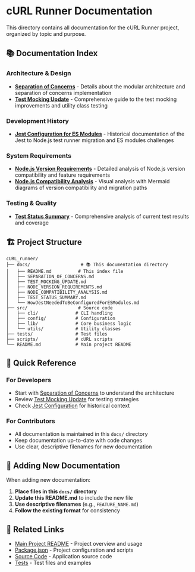 # cURL Runner Documentation

This directory contains all documentation for the cURL Runner project, organized by topic and purpose.

## 📚 Documentation Index

### **Architecture & Design**
- **[Separation of Concerns](SEPARATION_OF_CONCERNS.md)** - Details about the modular architecture and separation of concerns implementation
- **[Test Mocking Update](TEST_MOCKING_UPDATE.md)** - Comprehensive guide to the test mocking improvements and utility class testing

### **Development History**
- **[Jest Configuration for ES Modules](HowJestNeededToBeConfiguredForESModules.md)** - Historical documentation of the Jest to Node.js test runner migration and ES modules challenges

### **System Requirements**
- **[Node.js Version Requirements](NODE_VERSION_REQUIREMENTS.md)** - Detailed analysis of Node.js version compatibility and feature requirements
- **[Node.js Compatibility Analysis](NODE_COMPATIBILITY_ANALYSIS.md)** - Visual analysis with Mermaid diagrams of version compatibility and migration paths

### **Testing & Quality**
- **[Test Status Summary](TEST_STATUS_SUMMARY.md)** - Comprehensive analysis of current test results and coverage

## 🏗️ Project Structure

```
cURL_runner/
├── docs/                   # 📚 This documentation directory
│   ├── README.md          # This index file
│   ├── SEPARATION_OF_CONCERNS.md
│   ├── TEST_MOCKING_UPDATE.md
│   ├── NODE_VERSION_REQUIREMENTS.md
│   ├── NODE_COMPATIBILITY_ANALYSIS.md
│   ├── TEST_STATUS_SUMMARY.md
│   └── HowJestNeededToBeConfiguredForESModules.md
├── src/                   # Source code
│   ├── cli/              # CLI handling
│   ├── config/           # Configuration
│   ├── lib/              # Core business logic
│   └── utils/            # Utility classes
├── tests/                # Test files
├── scripts/              # cURL scripts
└── README.md             # Main project README
```

## 🎯 Quick Reference

### **For Developers**
- Start with [Separation of Concerns](SEPARATION_OF_CONCERNS.md) to understand the architecture
- Review [Test Mocking Update](TEST_MOCKING_UPDATE.md) for testing strategies
- Check [Jest Configuration](HowJestNeededToBeConfiguredForESModules.md) for historical context

### **For Contributors**
- All documentation is maintained in this `docs/` directory
- Keep documentation up-to-date with code changes
- Use clear, descriptive filenames for new documentation

## 📝 Adding New Documentation

When adding new documentation:

1. **Place files in this `docs/` directory**
2. **Update this README.md** to include the new file
3. **Use descriptive filenames** (e.g., `FEATURE_NAME.md`)
4. **Follow the existing format** for consistency

## 🔗 Related Links

- [Main Project README](../README.md) - Project overview and usage
- [Package.json](../package.json) - Project configuration and scripts
- [Source Code](../src/) - Application source code
- [Tests](../tests/) - Test files and examples